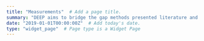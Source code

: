 ```yaml
---
title: "Measurements"  # Add a page title.
summary: "DEEP aims to bridge the gap methods presented literature and their application!"  # Add a page description.
date: "2019-01-01T00:00:00Z"  # Add today's date.
type: "widget_page"  # Page type is a Widget Page
---
```

   
 